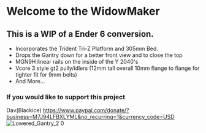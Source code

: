 
# Welcome to the WidowMaker
## This is a **WIP** of a Ender 6 conversion. 
* Incorporates the Trident Tri-Z Platform and 305mm Bed.
* Drops the Gantry down for a better front view and to close the top
* MGN9H linear rails on the inside of the Y 2040's
* Vcore 3 style gt2 pully/idlers (12mm tall overall 10mm flange to flange for tighter fit for 9mm belts)
* And More...

### If you would like to support this project 
Dav(Blackice) <https://www.paypal.com/donate/?business=M7J94LFBXLYML&no_recurring=1&currency_code=USD>
![Lowered_Gantry_2 0](https://user-images.githubusercontent.com/32583471/186049836-394aca32-8eb5-42f8-a941-3d92bf342065.png)
